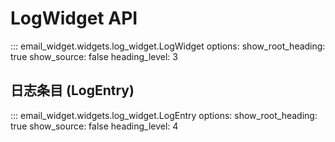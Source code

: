 # LogWidget API

::: email_widget.widgets.log_widget.LogWidget
    options:
        show_root_heading: true
        show_source: false
        heading_level: 3

## 日志条目 (LogEntry)

::: email_widget.widgets.log_widget.LogEntry
    options:
        show_root_heading: true
        show_source: false
        heading_level: 4

